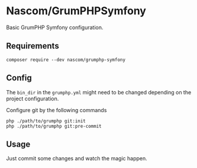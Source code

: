 # Nascom/GrumPHPSymfony
Basic GrumPHP Symfony configuration.

##  Requirements
```composer
composer require --dev nascom/grumphp-symfony
```

##  Config
The `bin_dir` in the `grumphp.yml` might need to be changed depending on the project configuration. 

Configure git by the following commands
```
php ./path/to/grumphp git:init
php ./path/to/grumphp git:pre-commit
```

##  Usage
Just commit some changes and watch the magic happen.
